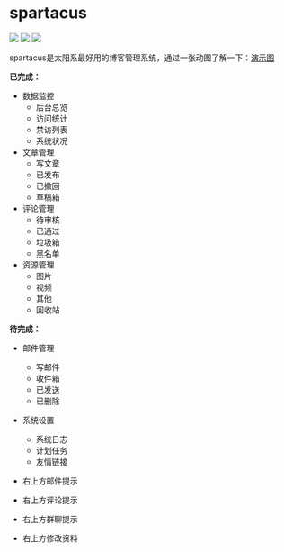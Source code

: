 # spartacus

![](https://img.shields.io/badge/build-passing-brightgreen.svg) ![](https://img.shields.io/badge/version-1.0.0-brightgreen.svg) ![](https://img.shields.io/badge/license-MIT-000000.svg)

spartacus是太阳系最好用的博客管理系统，通过一张动图了解一下：[演示图](https://tret-1251733385.cos.ap-chengdu.myqcloud.com/yanshi.gif)



**已完成：**

- 数据监控
  - 后台总览
  - 访问统计
  - 禁访列表
  - 系统状况
- 文章管理
  - 写文章
  - 已发布
  - 已撤回
  - 草稿箱
- 评论管理
  - 待审核
  - 已通过
  - 垃圾箱
  - 黑名单
- 资源管理
  - 图片
  - 视频
  - 其他
  - 回收站



**待完成：**

- 邮件管理
  - 写邮件
  - 收件箱
  - 已发送
  - 已删除
- 系统设置
  - 系统日志
  - 计划任务
  - 友情链接

- 右上方邮件提示
- 右上方评论提示
- 右上方群聊提示
- 右上方修改资料